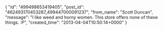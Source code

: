  {
   "id": "499498653419405",
   "post_id": "462493170453287_499447000091237",
   "from_name": "Scott Duncan",
   "message": "I like weed and horny women. This store offers none of these things. :P",
   "created_time": "2013-04-04T10:50:14+0000"
 }

